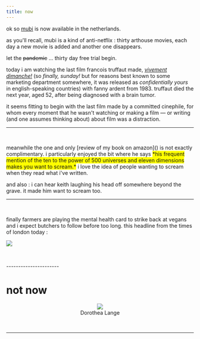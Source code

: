 ```yaml
---
title: now
---
```

ok so [mubi](https://mubi.com/showing) is now available in the netherlands.

as you'll recall, mubi is a kind of anti-netflix : thirty arthouse movies, each day a new movie is added and another one disappears.

let the ~~pandemic~~ ... thirty day free trial begin.

today i am watching the last film francois truffaut made, [*vivement dimanche!*](https://mubi.com/films/confidentially-yours/ratings/19480951) (so *finally, sunday!* but for reasons best known to some marketing department somewhere, it was released as *confidentially yours* in english-speaking countries) with fanny ardent from 1983. truffaut died the next year, aged 52, after being diagnosed with a brain tumor. 

it seems fitting to begin with the last film made by a committed cinephile, for whom every moment that he wasn't watching or making a film — or writing (and one assumes thinking about) about film was a distraction.

----------------------

<p>
  &nbsp;
</p>meanwhile the one and only [review of my book on amazon]() is not exactly complimentary. i particularly enjoyed the bit where he says <span style="background-color: yellow">*his frequent mention of the ten to the power of 500 universes and eleven dimensions makes you want to scream.*</span> i love the idea of people wanting to scream when they read what i've written. 



and also : i can hear keith laughing his head off somewhere beyond the grave. it made him want to scream too.



----------------------

<p>
  &nbsp;
</p>finally farmers are playing the mental health card to strike back at vegans and i expect butchers to follow before too long. this headline from the times of london today :



![](http://johannesk.com.s3.amazonaws.com/2020/img/Militant%20celebrity.jpeg)

<p>
  &nbsp;
</p>
----------------------

# not now

<center><img src="http://johannesk.com.s3.amazonaws.com/2020/img/Dorothea-Lange.png"></center>

<center>Dorothea Lange</center>  <p>
  &nbsp;
</p>

----------------------

<p>
  &nbsp;
</p>








